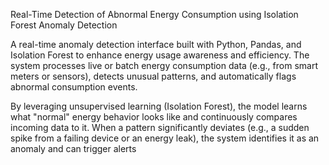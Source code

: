 Real-Time Detection of Abnormal Energy Consumption using Isolation Forest Anomaly Detection

A real-time anomaly detection interface built with Python, Pandas, and Isolation Forest to enhance energy usage awareness and efficiency. The system processes live or batch energy consumption data (e.g., from smart meters or sensors), detects unusual patterns, and automatically flags abnormal consumption events.

By leveraging unsupervised learning (Isolation Forest), the model learns what "normal" energy behavior looks like and continuously compares incoming data to it. When a pattern significantly deviates (e.g., a sudden spike from a failing device or an energy leak), the system identifies it as an anomaly and can trigger alerts
